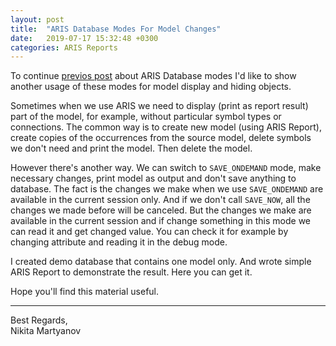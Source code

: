 ```yaml
---
layout: post
title:  "ARIS Database Modes For Model Changes"
date:   2019-07-17 15:32:48 +0300
categories: ARIS Reports
---
```

To continue [previos post][prev_post] about ARIS Database modes I'd like to show another usage of these modes for model display and hiding objects.

Sometimes when we use ARIS we need to display (print as report result) part of the model, for example, without particular symbol types or connections. The common way is to create new model (using ARIS Report), create copies of the occurrences from the source model, delete symbols we don't need and print the model. Then delete the model.

However there's another way. We can switch to `SAVE_ONDEMAND` mode, make necessary changes, print model as output and don't save anything to database. The fact is the changes we make when we use `SAVE_ONDEMAND` are available in the current session only. And if we don't call `SAVE_NOW`, all the changes we made before will be canceled. But the changes we make are available in the current session and if change something in this mode we can read it and get changed value. You can check it for example by changing attribute and reading it in the debug mode.

I created demo database that contains one model only. And wrote simple ARIS Report to demonstrate the result. Here you can get it.

Hope you'll find this material useful.

---
Best Regards,</br>
Nikita Martyanov

[prev_post]: https://kitmarty.github.io/blog/aris/reports/2019/07/06/aris-database-performance-test.html
